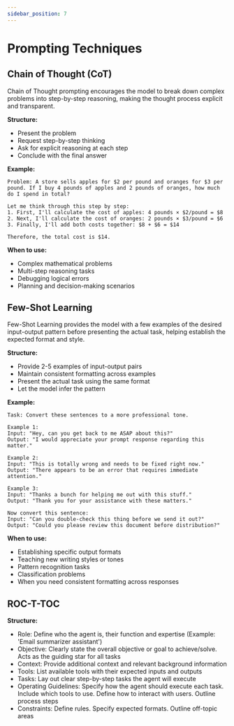 ```yaml
---
sidebar_position: 7
---
```


# Prompting Techniques

## Chain of Thought (CoT)

Chain of Thought prompting encourages the model to break down complex problems into step-by-step reasoning, making the thought process explicit and transparent.

**Structure:**
- Present the problem
- Request step-by-step thinking
- Ask for explicit reasoning at each step
- Conclude with the final answer

**Example:**
```
Problem: A store sells apples for $2 per pound and oranges for $3 per pound. If I buy 4 pounds of apples and 2 pounds of oranges, how much do I spend in total?

Let me think through this step by step:
1. First, I'll calculate the cost of apples: 4 pounds × $2/pound = $8
2. Next, I'll calculate the cost of oranges: 2 pounds × $3/pound = $6
3. Finally, I'll add both costs together: $8 + $6 = $14

Therefore, the total cost is $14.
```

**When to use:**
- Complex mathematical problems
- Multi-step reasoning tasks
- Debugging logical errors
- Planning and decision-making scenarios

## Few-Shot Learning

Few-Shot Learning provides the model with a few examples of the desired input-output pattern before presenting the actual task, helping establish the expected format and style.

**Structure:**
- Provide 2-5 examples of input-output pairs
- Maintain consistent formatting across examples
- Present the actual task using the same format
- Let the model infer the pattern

**Example:**
```
Task: Convert these sentences to a more professional tone.

Example 1:
Input: "Hey, can you get back to me ASAP about this?"
Output: "I would appreciate your prompt response regarding this matter."

Example 2:
Input: "This is totally wrong and needs to be fixed right now."
Output: "There appears to be an error that requires immediate attention."

Example 3:
Input: "Thanks a bunch for helping me out with this stuff."
Output: "Thank you for your assistance with these matters."

Now convert this sentence:
Input: "Can you double-check this thing before we send it out?"
Output: "Could you please review this document before distribution?"
```

**When to use:**
- Establishing specific output formats
- Teaching new writing styles or tones
- Pattern recognition tasks
- Classification problems
- When you need consistent formatting across responses

## ROC-T-TOC

**Structure:**
- Role: Define who the agent is, their function and expertise (Example: 'Email summarizer assistant')
- Objective: Clearly state the overall objective or goal to achieve/solve. Acts as the guiding star for all tasks
- Context: Provide additional context and relevant background information
- Tools: List available tools with their expected inputs and outputs
- Tasks: Lay out clear step-by-step tasks the agent will execute
- Operating Guidelines: Specify how the agent should execute each task. Include which tools to use. Define how to interact with users. Outline process steps
- Constraints: Define rules. Specify expected formats. Outline off-topic areas